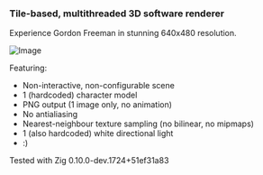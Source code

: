 ### Tile-based, multithreaded 3D software renderer
Experience Gordon Freeman in stunning 640x480 resolution.

![Image](out.png)

Featuring:
- Non-interactive, non-configurable scene
- 1 (hardcoded) character model
- PNG output (1 image only, no animation)
- No antialiasing
- Nearest-neighbour texture sampling (no bilinear, no mipmaps)
- 1 (also hardcoded) white directional light
- :)


Tested with Zig 0.10.0-dev.1724+51ef31a83
